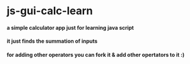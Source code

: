 # js-gui-calc-learn

#### a simple calculator app just for learning java script
#### it just finds the summation of inputs 
#### for adding other operators you can fork it & add other opertators to it :)
